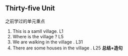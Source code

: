 ## Thirty-five  Unit 

之前学过的单元重点
1. This is a samll village.  L1
2. Where is the village ? L5
3. We are walking in the village . L31
4. There are some houses in the village . L25
**总结+造句**
